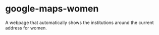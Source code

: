 # google-maps-women

A webpage that automatically shows the institutions around the current address for women.

